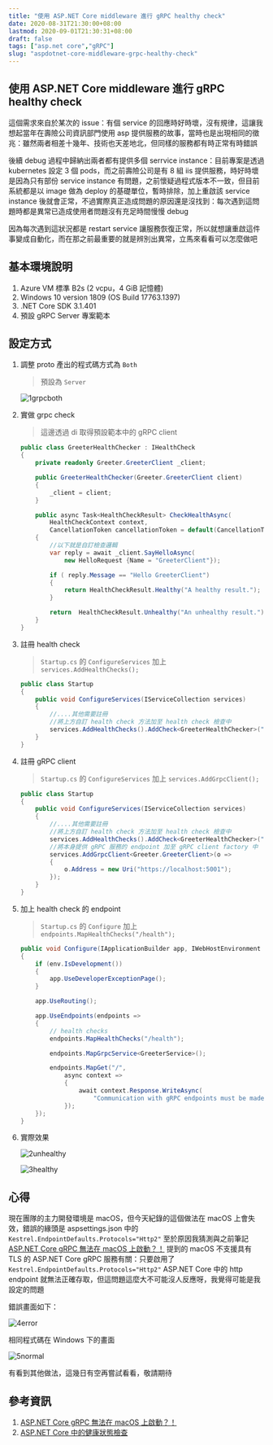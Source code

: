 ```yaml
---
title: "使用 ASP.NET Core middleware 進行 gRPC healthy check"
date: 2020-08-31T21:30:00+08:00
lastmod: 2020-09-01T21:30:31+08:00
draft: false
tags: ["asp.net core","gRPC"]
slug: "aspdotnet-core-middleware-grpc-healthy-check"
---
```


## 使用 ASP.NET Core middleware 進行 gRPC healthy check

這個需求來自於某次的 issue：有個 service 的回應時好時壞，沒有規律，這讓我想起當年在壽險公司資訊部門使用 asp 提供服務的故事，當時也是出現相同的徵兆：雖然兩者相差十幾年、技術也天差地北，但同樣的服務都有時正常有時錯誤

後續 debug 過程中歸納出兩者都有提供多個 serrvice instance：目前專案是透過 kubernetes 設定 3 個 pods，而之前壽險公司是有 8 組 iis 提供服務，時好時壞是因為只有部份 service instance 有問題，之前懷疑過程式版本不一致，但目前系統都是以 image 做為 deploy 的基礎單位，暫時排除，加上重啟該 service instance 後就會正常，不過實際真正造成問題的原因還是沒找到：每次遇到這問題時都是異常已造成使用者問題沒有充足時間慢慢 debug

因為每次遇到這狀況都是 restart service 讓服務恢復正常，所以就想讓重啟這件事變成自動化，而在那之前最重要的就是辨別出異常，立馬來看看可以怎麼做吧

## 基本環境說明

1. Azure VM 標準 B2s (2 vcpu，4 GiB 記憶體)
2. Windows 10 version 1809 (OS Build 17763.1397)
3. .NET Core SDK 3.1.401
4. 預設 gRPC Server 專案範本

## 設定方式

1. 調整 proto 產出的程式碼方式為 `Both`

    > 預設為 `Server`

    ![1grpcboth](https://user-images.githubusercontent.com/3851540/91734988-40c2d980-ebde-11ea-8964-c35f653075f3.png)

2. 實做 grpc check

    > 這邊透過 di 取得預設範本中的 gRPC client

    ```cs
    public class GreeterHealthChecker : IHealthCheck
    {
        private readonly Greeter.GreeterClient _client;

        public GreeterHealthChecker(Greeter.GreeterClient client)
        {
            _client = client;
        }

        public async Task<HealthCheckResult> CheckHealthAsync(
            HealthCheckContext context,
            CancellationToken cancellationToken = default(CancellationToken))
        {
            //以下就是自訂檢查邏輯
            var reply = await _client.SayHelloAsync(
                new HelloRequest {Name = "GreeterClient"});

            if ( reply.Message == "Hello GreeterClient")
            {
                return HealthCheckResult.Healthy("A healthy result.");
            }

            return  HealthCheckResult.Unhealthy("An unhealthy result.");
        }
    }
    ```

3. 註冊 health check

    > `Startup.cs` 的 `ConfigureServices` 加上 `services.AddHealthChecks();`

    ```cs
    public class Startup
    {
        public void ConfigureServices(IServiceCollection services)
        {
            //....其他需要註冊
            //將上方自訂 health check 方法加至 health check 檢查中
            services.AddHealthChecks().AddCheck<GreeterHealthChecker>("GRPC_health_check");
        }
    }
    ```

4. 註冊 gRPC client

    > `Startup.cs` 的 `ConfigureServices` 加上 `services.AddGrpcClient();`

    ```cs
    public class Startup
    {
        public void ConfigureServices(IServiceCollection services)
        {
            //....其他需要註冊
            //將上方自訂 health check 方法加至 health check 檢查中
            services.AddHealthChecks().AddCheck<GreeterHealthChecker>("GRPC_health_check");
            //將本身提供 gRPC 服務的 endpoint 加至 gRPC client factory 中
            services.AddGrpcClient<Greeter.GreeterClient>(o =>
            {
                o.Address = new Uri("https://localhost:5001");
            });
        }
    }
    ```

5. 加上 health check 的 endpoint

    > `Startup.cs` 的 `Configure` 加上 `endpoints.MapHealthChecks("/health");`

    ```cs
    public void Configure(IApplicationBuilder app, IWebHostEnvironment env)
    {
        if (env.IsDevelopment())
        {
            app.UseDeveloperExceptionPage();
        }

        app.UseRouting();

        app.UseEndpoints(endpoints =>
        {
            // health checks
            endpoints.MapHealthChecks("/health");

            endpoints.MapGrpcService<GreeterService>();

            endpoints.MapGet("/",
                async context =>
                {
                    await context.Response.WriteAsync(
                        "Communication with gRPC endpoints must be made through a gRPC client. To learn how to create a client, visit: https://go.microsoft.com/fwlink/?linkid=2086909");
                });
        });
    }
    ```

6. 實際效果

    ![2unhealthy](https://user-images.githubusercontent.com/3851540/91734999-43253380-ebde-11ea-9362-7f18a6ce659d.png)

    ![3healthy](https://user-images.githubusercontent.com/3851540/91735000-43bdca00-ebde-11ea-96d3-0363fb334ccc.png)

## 心得

現在團隊的主力開發環境是 macOS，但今天紀錄的這個做法在 macOS 上會失效，錯誤的緣頭是 aspsettings.json 中的 `Kestrel.EndpointDefaults.Protocols="Http2"` 至於原因我猜測與之前筆記 [ASP.NET Core gRPC 無法在 macOS 上啟動？！](https://blog.yowko.com/aspdotnet-core-grpc-macos/) 提到的 macOS 不支援具有 TLS 的 ASP.NET Core gRPC 服務有關：只要啟用了 `Kestrel.EndpointDefaults.Protocols="Http2"` ASP.NET Core 中的 http endpoint 就無法正確存取，但這問題這麼大不可能沒人反應呀，我覺得可能是我設定的問題

錯誤畫面如下：

![4error](https://user-images.githubusercontent.com/3851540/91735002-43bdca00-ebde-11ea-93d5-3b6dce66ed2e.png)

相同程式碼在 Windows 下的畫面

![5normal](https://user-images.githubusercontent.com/3851540/91735005-44566080-ebde-11ea-8f6b-e6ccddb430d1.png)

有看到其他做法，這幾日有空再嘗試看看，敬請期待

## 參考資訊

1. [ASP.NET Core gRPC 無法在 macOS 上啟動？！](https://blog.yowko.com/aspdotnet-core-grpc-macos/)
2. [ASP.NET Core 中的健康狀態檢查](https://docs.microsoft.com/zh-tw/aspnet/core/host-and-deploy/health-checks?WT.mc_id=DOP-MVP-5002594)
